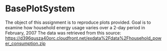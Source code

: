 # BasePlotSystem
The object of this assignment is to reproduce plots provided. Goal is to examine how household energy usage varies over a 2-day period in February, 2007
The data was retrieved from this source: https://d396qusza40orc.cloudfront.net/exdata%2Fdata%2Fhousehold_power_consumption.zip
